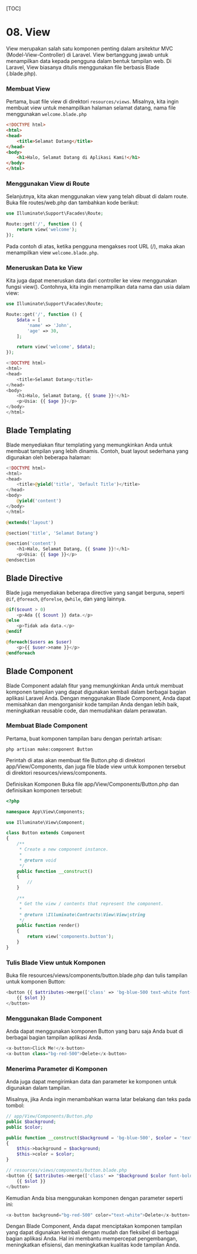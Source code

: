 [TOC]

# <b>08.</b> View

View merupakan salah satu komponen penting dalam arsitektur MVC (Model-View-Controller) di Laravel. View bertanggung jawab untuk menampilkan data kepada pengguna dalam bentuk tampilan web. Di Laravel, View biasanya ditulis menggunakan file berbasis Blade (.blade.php). 

### Membuat View
Pertama, buat file view di direktori `resources/views`. Misalnya, kita ingin membuat view untuk menampilkan halaman selamat datang, nama file menggunakan `welcome.blade.php`

```html filename=resources/views/welcome.blade.php
<!DOCTYPE html>
<html>
<head>
    <title>Selamat Datang</title>
</head>
<body>
    <h1>Halo, Selamat Datang di Aplikasi Kami!</h1>
</body>
</html>
```

### Menggunakan View di Route
Selanjutnya, kita akan menggunakan view yang telah dibuat di dalam route. Buka file routes/web.php dan tambahkan kode berikut:
```php
use Illuminate\Support\Facades\Route;

Route::get('/', function () {
    return view('welcome');
});
```

Pada contoh di atas, ketika pengguna mengakses root URL (/), maka akan menampilkan view `welcome.blade.php`.

### Meneruskan Data ke View
Kita juga dapat meneruskan data dari controller ke view menggunakan fungsi view(). Contohnya, kita ingin menampilkan data nama dan usia dalam view:
```php filename=routes/web/php
use Illuminate\Support\Facades\Route;

Route::get('/', function () {
    $data = [
        'name' => 'John',
        'age' => 30,
    ];

    return view('welcome', $data);
});
```
```php filename=resources/views/welcome.blade.php
<!DOCTYPE html>
<html>
<head>
    <title>Selamat Datang</title>
</head>
<body>
    <h1>Halo, Selamat Datang, {{ $name }}!</h1>
    <p>Usia: {{ $age }}</p>
</body>
</html>
```

## Blade Templating
Blade menyediakan fitur templating yang memungkinkan Anda untuk membuat tampilan yang lebih dinamis. Contoh, buat layout sederhana yang digunakan oleh beberapa halaman:
```php filename=resources/views/layout.blade.php
<!DOCTYPE html>
<html>
<head>
    <title>@yield('title', 'Default Title')</title>
</head>
<body>
    @yield('content')
</body>
</html>
```
```php filename=resources/views/welcome.blade.php
@extends('layout')

@section('title', 'Selamat Datang')

@section('content')
    <h1>Halo, Selamat Datang, {{ $name }}!</h1>
    <p>Usia: {{ $age }}</p>
@endsection
```

## Blade Directive
Blade juga menyediakan beberapa directive yang sangat berguna, seperti `@if`, `@foreach`, `@forelse`, `@while`, dan yang lainnya.
```php
@if($count > 0)
    <p>Ada {{ $count }} data.</p>
@else
    <p>Tidak ada data.</p>
@endif

@foreach($users as $user)
    <p>{{ $user->name }}</p>
@endforeach
```

## Blade Component
Blade Component adalah fitur yang memungkinkan Anda untuk membuat komponen tampilan yang dapat digunakan kembali dalam berbagai bagian aplikasi Laravel Anda. Dengan menggunakan Blade Component, Anda dapat memisahkan dan mengorganisir kode tampilan Anda dengan lebih baik, meningkatkan reusable code, dan memudahkan dalam perawatan.

### Membuat Blade Component
Pertama, buat komponen tampilan baru dengan perintah artisan:
```
php artisan make:component Button
```

Perintah di atas akan membuat file Button.php di direktori app/View/Components, dan juga file blade view untuk komponen tersebut di direktori resources/views/components.

Definisikan Komponen
Buka file app/View/Components/Button.php dan definisikan komponen tersebut:

```php
<?php

namespace App\View\Components;

use Illuminate\View\Component;

class Button extends Component
{
    /**
     * Create a new component instance.
     *
     * @return void
     */
    public function __construct()
    {
        //
    }

    /**
     * Get the view / contents that represent the component.
     *
     * @return \Illuminate\Contracts\View\View|string
     */
    public function render()
    {
        return view('components.button');
    }
}
```

### Tulis Blade View untuk Komponen
Buka file resources/views/components/button.blade.php dan tulis tampilan untuk komponen Button:
```php
<button {{ $attributes->merge(['class' => 'bg-blue-500 text-white font-bold py-2 px-4 rounded']) }}>
    {{ $slot }}
</button>
```

### Menggunakan Blade Component
Anda dapat menggunakan komponen Button yang baru saja Anda buat di berbagai bagian tampilan aplikasi Anda.
```php
<x-button>Click Me!</x-button>
<x-button class="bg-red-500">Delete</x-button>
```

### Menerima Parameter di Komponen
Anda juga dapat mengirimkan data dan parameter ke komponen untuk digunakan dalam tampilan.

Misalnya, jika Anda ingin menambahkan warna latar belakang dan teks pada tombol:
```php
// app/View/Components/Button.php
public $background;
public $color;

public function __construct($background = 'bg-blue-500', $color = 'text-white')
{
    $this->background = $background;
    $this->color = $color;
}

// resources/views/components/button.blade.php
<button {{ $attributes->merge(['class' => "$background $color font-bold py-2 px-4 rounded"]) }}>
    {{ $slot }}
</button>
```

Kemudian Anda bisa menggunakan komponen dengan parameter seperti ini:
```php
<x-button background="bg-red-500" color="text-white">Delete</x-button>
```

Dengan Blade Component, Anda dapat menciptakan komponen tampilan yang dapat digunakan kembali dengan mudah dan fleksibel di berbagai bagian aplikasi Anda. Hal ini membantu mempercepat pengembangan, meningkatkan efisiensi, dan meningkatkan kualitas kode tampilan Anda.
